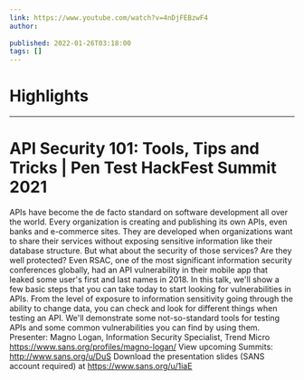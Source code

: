 ```yaml
---
link: https://www.youtube.com/watch?v=4nDjFEBzwF4
author: 
   
published: 2022-01-26T03:18:00
tags: []
---
```

# Highlights


---
# API Security 101: Tools, Tips and Tricks | Pen Test HackFest Summit 2021
APIs have become the de facto standard on software development all over the world. Every organization is creating and publishing its own APIs, even banks and e-commerce sites. They are developed when organizations want to share their services without exposing sensitive information like their database structure. But what about the security of those services? Are they well protected? Even RSAC, one of the most significant information security conferences globally, had an API vulnerability in their mobile app that leaked some user's first and last names in 2018. In this talk, we'll show a few basic steps that you can take today to start looking for vulnerabilities in APIs. From the level of exposure to information sensitivity going through the ability to change data, you can check and look for different things when testing an API. We'll demonstrate some not-so-standard tools for testing APIs and some common vulnerabilities you can find by using them. Presenter: Magno Logan, Information Security Specialist, Trend Micro https://www.sans.org/profiles/magno-logan/ View upcoming Summits: http://www.sans.org/u/DuS Download the presentation slides (SANS account required) at https://www.sans.org/u/1iaE